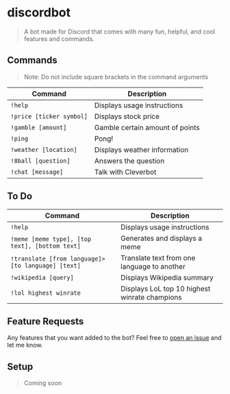# discordbot
> A bot made for Discord that comes with many fun, helpful, and cool features and commands.

## Commands
> Note: Do not include square brackets in the command arguments

| Command | Description
|---------|-------------|
| `!help` | Displays usage instructions|
| `!price [ticker symbol]` | Displays stock price|
| `!gamble [amount]` | Gamble certain amount of points|
| `!ping` | Pong!|
| `!weather [location]` | Displays weather information|
| `!8ball [question]` | Answers the question|
| `!chat [message]` | Talk with Cleverbot|

## To Do
| Command | Description
|---------|-------------|
| `!help` | Displays usage instructions|
| `!meme [meme type], [top text], [bottom text]` | Generates and displays a meme|
| `!translate [from language]>[to language] [text]` | Translate text from one language to another|
| `!wikipedia [query]` | Displays Wikipedia summary|
| `!lol highest winrate` | Displays LoL top 10 highest winrate champions|

## Feature Requests
Any features that you want added to the bot? Feel free to [open an issue](https://github.com/lokhinw/discordbot/issues/new) and let me know.
## Setup
> Coming soon

